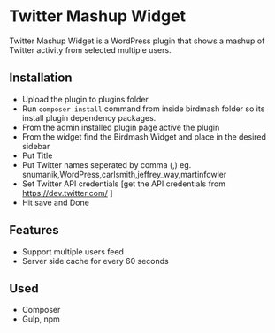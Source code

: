 # Twitter Mashup Widget
Twitter Mashup Widget is a WordPress plugin that shows a mashup of Twitter activity from selected multiple users. 
## Installation
* Upload the plugin to plugins folder 
* Run `composer install` command from inside birdmash folder so its install plugin dependency packages.
* From the admin installed plugin  page active the plugin
* From the widget find the Birdmash Widget and place in the desired sidebar
* Put Title
* Put Twitter names seperated by comma (,) eg. snumanik,WordPress,carlsmith,jeffrey_way,martinfowler
* Set Twitter API credentials [get the API credentials from <https://dev.twitter.com/> ]
* Hit save and Done

## Features
* Support multiple users feed
* Server side cache for every 60 seconds


## Used
* Composer
* Gulp, npm




